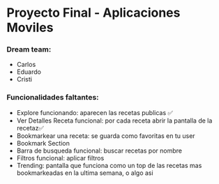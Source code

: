 # Proyecto Final - Aplicaciones Moviles
### Dream team: 
- Carlos
- Eduardo
- Cristi

### Funcionalidades faltantes:
- Explore funcionando: aparecen las recetas publicas ✅
- Ver Detalles Receta funcional: por cada receta abrir la pantalla de la recetaz✅
- Bookmarkear una receta: se guarda como favoritas en tu user
- Bookmark Section
- Barra de busqueda funcional: buscar recetas por nombre
- Filtros funcional: aplicar filtros
- Trending: pantalla que funciona como un top de las recetas mas bookmarkeadas en la ultima semana, o algo asi
